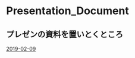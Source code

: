 # Presentation_Document

## プレゼンの資料を置いとくところ

[2019-02-09](https://gitpitch.com/Kose-i/Plesentation_Document?p=2019-02-09/)

